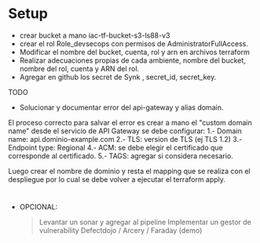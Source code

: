 # Setup

- crear bucket a mano iac-tf-bucket-s3-ls88-v3
- crear el rol Role_devsecops con permisos de AdministratorFullAccess.
- Modificar el nombre del bucket, cuenta, rol y arn en archivos terraform
- Realizar adecuaciones propias de cada ambiente, nombre del bucket, nombre del rol, cuenta y ARN del rol.
- Agregar en github los secret de Synk , secret_id, secret_key.


TODO
- Solucionar y documentar error del api-gateway y alias domain.

El proceso correcto para salvar el error es crear a mano el "custom domain name" desde el servicio de API Gateway se debe configurar:
1.- Domain name: api.dominio-example.com
2.- TLS: version de TLS (ej TLS 1.2)
3.- Endpoint type: Regional 
4.- ACM: se debe elegir el certificado que corresponde al certificado.
5.- TAGS: agregar si considera necesario.

Luego crear el nombre de dominio y resta el mapping que se realiza con el despliegue por lo cual se debe volver a ejecutar el terraform apply.





# 
- OPCIONAL:
    > Levantar un sonar y agregar al pipeline
    > Implementar un gestor de vulnerability Defectdojo / Arcery / Faraday (demo)

